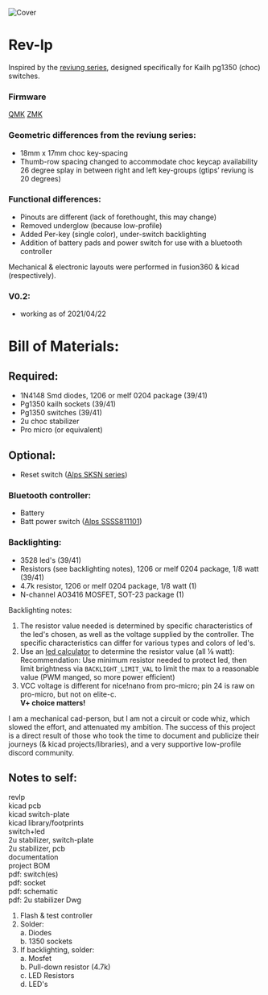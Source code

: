 ![Cover](https://imgur.com/nZNHSaW.jpg)

# Rev-lp
Inspired by the [reviung series](https://github.com/gtips/reviung), designed specifically for Kailh pg1350 (choc) switches.

### Firmware
[QMK](https://github.com/cyril279/qmk_firmware/tree/master/keyboards/b_sides/r41lp)
[ZMK](https://github.com/cyril279/zmk-firmware/tree/main/app/boards/shields/r41lp)

### Geometric differences from the reviung series:  
- 18mm x 17mm choc key-spacing
- Thumb-row spacing changed to accommodate choc keycap availability 
26 degree splay in between right and left key-groups (gtips’ reviung is 20 degrees)

### Functional differences:  
- Pinouts are different (lack of forethought, this may change)
- Removed underglow (because low-profile)
- Added Per-key (single color), under-switch backlighting
- Addition of battery pads and power switch for use with a bluetooth controller

Mechanical & electronic layouts were performed in fusion360 & kicad (respectively).

### V0.2:
- working as of 2021/04/22 

# Bill of Materials:  

## Required:  
- 1N4148 Smd diodes, 1206 or melf 0204 package (39/41)  
- Pg1350 kailh sockets (39/41)  
- Pg1350 switches (39/41)  
- 2u choc stabilizer
- Pro micro (or equivalent)  

## Optional:
- Reset switch ([Alps SKSN series](https://tech.alpsalpine.com/prod/e/html/tact/surfacemount/sksn/sksn_list.html))

### Bluetooth controller:  
- Battery  
- Batt power switch ([Alps SSSS811101](https://tech.alpsalpine.com/prod/e/html/switch/slide/ssss8/ssss811101.html))

### Backlighting:  
- 3528 led's (39/41)  
- Resistors (see backlighting notes), 1206 or melf 0204 package, 1/8 watt (39/41)  
- 4.7k resistor, 1206 or melf 0204 package, 1/8 watt (1)  
- N-channel AO3416 MOSFET, SOT-23 package (1)  

Backlighting notes:  
1. The resistor value needed is determined by specific characteristics of the led's chosen, as well as the voltage supplied by the controller. The specific characteristics can differ for various types and colors of led's.  
2. Use an [led calculator](https://ledcalculator.net/) to determine the resistor value (all ⅛ watt):  
Recommendation: Use minimum resistor needed to protect led, then limit brightness via `BACKLIGHT_LIMIT_VAL` to limit the max to a reasonable value (PWM manged, so more power efficient)  
3. VCC voltage is different for nice!nano from pro-micro; pin 24 is raw on pro-micro, but not on elite-c.  
**V+ choice matters!**  

I am a mechanical cad-person, but I am not a circuit or code whiz, which slowed the effort, and attenuated my ambition.  The success of this project is a direct result of those who took the time to document and publicize their journeys (& kicad projects/libraries), and a very supportive low-profile discord community.  

## Notes to self:
revlp  
kicad pcb  
kicad switch-plate  
kicad library/footprints    
switch+led  
2u stabilizer, switch-plate  
2u stabilizer, pcb  
documentation  
project BOM  
pdf: switch(es)  
pdf: socket  
pdf: schematic  
pdf: 2u stabilizer Dwg  

1. Flash & test controller  
2. Solder:  
  a. Diodes  
  b. 1350 sockets  
3. If backlighting, solder:  
  a. Mosfet  
  b. Pull-down resistor (4.7k)  
  c. LED Resistors  
  d. LED's  
